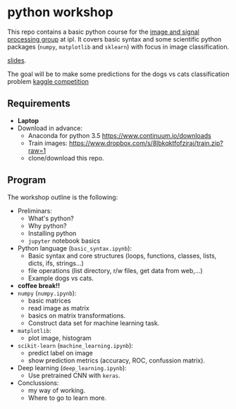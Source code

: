 # python workshop
This repo contains a basic python course for the [image and signal processing group](http://isp.uv.es/) at ipl. It covers basic syntax and  some scientific python packages (`numpy`, `matplotlib` and `sklearn`) with focus in image classification. 

[slides](https://gonzmg88.github.io/python_course_ipl/index.slides.html).

The goal will be to make some predictions for the dogs vs cats classification problem [kaggle competition](https://www.kaggle.com/c/dogs-vs-cats-redux-kernels-edition)

## Requirements
* **Laptop**
* Download in advance:
  * Anaconda for python 3.5 https://www.continuum.io/downloads 
  * Train images: https://www.dropbox.com/s/8lbkqktfofzjraj/train.zip?raw=1
  * clone/download this repo.

## Program
The workshop outline is the following:
* Preliminars:
  * What's python?
  * Why python?
  * Installing python
  * `jupyter` notebook basics
* Python language (`basic_syntax.ipynb`):
  * Basic syntax and core structures (loops, functions, classes, lists, dicts, ifs, strings...)
  * file operations (list directory, r/w files, get data from web,...)
  * Example dogs vs cats.
* **coffee break!!**
* `numpy` (`numpy.ipynb`):
  * basic matrices
  * read image as matrix
  * basics on matrix transformations.
  * Construct data set for machine learning task.
* `matplotlib`:
  * plot image, histogram
* `scikit-learn` (`machine_learning.ipynb`):
  * predict label on image
  * show prediction metrics (accuracy, ROC, confussion matrix).
* Deep learning (`deep_learning.ipynb`):
  * Use pretrained CNN with `keras`.
* Conclussions:
  * my way of working.
  * Where to go to learn more.
